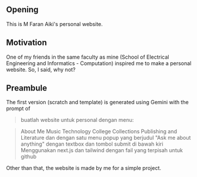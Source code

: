 ## Opening
This is M Faran Aiki's personal website.

## Motivation
One of my friends in the same faculty as mine (School of Electrical Engineering and Informatics - Computation) inspired me to make a personal website. So, I said, why not?

## Preambule
The first version (scratch and template) is generated using Gemini with the prompt of 
>buatlah website untuk personal dengan menu:

>About Me
>Music
>Technology
>College Collections
>Publishing and Literature
>dan dengan satu menu popup yang berjudul "Ask me about anything" dengan textbox dan tombol submit di bawah kiri
>Menggunakan next.js dan tailwind dengan fail yang terpisah untuk github

Other than that, the website is made by me for a simple project.
